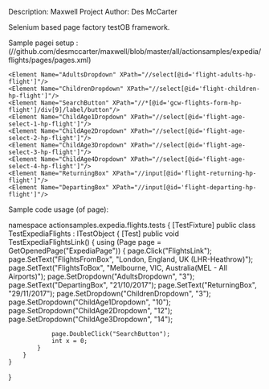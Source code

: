 Description: 	Maxwell Project
Author:		Des McCarter

Selenium based page factory testOB framework.


Sample pagei setup : (//github.com/desmccarter/maxwell/blob/master/all/actionsamples/expedia/flights/pages/pages.xml)

<?xml version="1.0" encoding="utf-8" ?>
<Pages>

  <Page Name="ExpediaPage" Url="http://www.expedia.co.uk">
    <Element Name="FlightsLink" XPath="//button[@data-lob='flight']"/>
    <Element Name="FlightsFromBox" XPath="//input[@id='flight-origin-hp-flight']"/>
    <Element Name="FlightsToBox" XPath="//input[@id='flight-destination-hp-flight']"/>
    
    <Element Name="AdultsDropdown" XPath="//select[@id='flight-adults-hp-flight']"/>
    <Element Name="ChildrenDropdown" XPath="//select[@id='flight-children-hp-flight']"/>
    <Element Name="SearchButton" XPath="//*[@id='gcw-flights-form-hp-flight']/div[9]/label/button"/>
    <Element Name="ChildAge1Dropdown" XPath="//select[@id='flight-age-select-1-hp-flight']"/>
    <Element Name="ChildAge2Dropdown" XPath="//select[@id='flight-age-select-2-hp-flight']"/>
    <Element Name="ChildAge3Dropdown" XPath="//select[@id='flight-age-select-3-hp-flight']"/>
    <Element Name="ChildAge4Dropdown" XPath="//select[@id='flight-age-select-4-hp-flight']"/>
    <Element Name="ReturningBox" XPath="//input[@id='flight-returning-hp-flight']"/>
    <Element Name="DepartingBox" XPath="//input[@id='flight-departing-hp-flight']"/>
  </Page>
  
</Pages>

Sample code usage (of page):

namespace actionsamples.expedia.flights.tests
{
	[TestFixture]
	public class TestExpediaFlights : ITestObject
	{
		[Test]
		public void TestExpediaFlightsLink()
		{
            using (Page page = GetOpenedPage("ExpediaPage"))
            {
                page.Click("FlightsLink");
                page.SetText("FlightsFromBox", "London, England, UK (LHR-Heathrow)");
                page.SetText("FlightsToBox", "Melbourne, VIC, Australia(MEL - All Airports)");
                page.SetDropdown("AdultsDropdown", "3");
                page.SetText("DepartingBox", "21/10/2017");
                page.SetText("ReturningBox", "29/11/2017");
                page.SetDropdown("ChildrenDropdown", "3");
                page.SetDropdown("ChildAge1Dropdown", "10");
                page.SetDropdown("ChildAge2Dropdown", "12");
                page.SetDropdown("ChildAge3Dropdown", "14");


                page.DoubleClick("SearchButton");
                int x = 0;
            }
		}
	}
}





